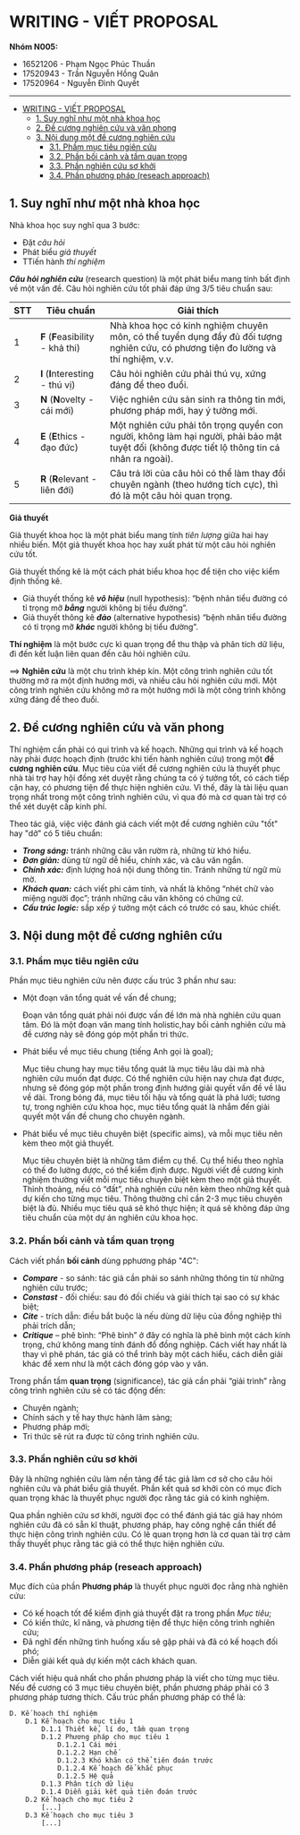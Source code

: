 # WRITING - VIẾT PROPOSAL

**Nhóm N005:**

- 16521206 - Phạm Ngọc Phúc Thuần
- 17520943 - Trần Nguyễn Hồng Quân
- 17520964 - Nguyễn Đình Quyết

---

- [WRITING - VIẾT PROPOSAL](#writing---viết-proposal)
  - [1. Suy nghĩ như một nhà khoa học](#1-suy-nghĩ-như-một-nhà-khoa-học)
  - [2. Đề cương nghiên cứu và văn phong](#2-đề-cương-nghiên-cứu-và-văn-phong)
  - [3. Nội dung một đề cương nghiên cứu](#3-nội-dung-một-đề-cương-nghiên-cứu)
    - [3.1. Phầm mục tiêu ngiên cứu](#31-phầm-mục-tiêu-ngiên-cứu)
    - [3.2. Phần bối cảnh và tầm quan trọng](#32-phần-bối-cảnh-và-tầm-quan-trọng)
    - [3.3. Phần nghiên cứu sơ khởi](#33-phần-nghiên-cứu-sơ-khởi)
    - [3.4. Phần phương pháp (reseach approach)](#34-phần-phương-pháp-reseach-approach)

## 1. Suy nghĩ như một nhà khoa học

Nhà khoa học suy nghĩ qua 3 bước:

- Đặt _câu hỏi_
- Phát biểu _giả thuyết_
- TTiến hành _thí nghiệm_

**_Câu hỏi nghiên cứu_** (research question) là một phát biểu mang tính bất định về một vấn đề. Câu hỏi nghiên cứu tốt phải đáp ứng 3/5 tiêu chuẩn sau:

| STT | Tiêu chuẩn                        | Giải thích                                                                                                                                  |
| --- | --------------------------------- | ------------------------------------------------------------------------------------------------------------------------------------------- |
| 1   | **F** (**F**easibility - khả thi) | Nhà khoa học có kinh nghiệm chuyên môn, có thể tuyển dụng đầy đủ đối tượng nghiên cứu, có phương tiện đo lường và thí nghiệm, v.v.          |
| 2   | **I** (**I**nteresting - thú vị)  | Câu hỏi nghiên cứu phải thú vụ, xứng đáng để theo đuổi.                                                                                     |
| 3   | **N** (**N**ovelty - cái mới)     | Việc nghiên cứu sản sinh ra thông tin mới, phương pháp mới, hay ý tưởng mới.                                                                |
| 4   | **E** (**E**thics - đạo đức)      | Một nghiên cứu phải tôn trọng quyền con người, không làm hại người, phải bảo mật tuyệt đối (không được tiết lộ thông tin cá nhân ra ngoài). |
| 5   | **R** (**R**elevant - liên đới)   | Câu trả lời của câu hỏi có thể làm thay đổi chuyên ngành (theo hướng tích cực), thì đó là một câu hỏi quan trọng.                           |

**Giả thuyết**

Giả thuyết khoa học là một phát biểu mang tính _tiên lượng_ giữa hai hay nhiều biến. Một giả thuyết khoa học hay xuất phát từ một câu hỏi nghiên cứu tốt.

Giả thuyết thống kê là một cách phát biểu khoa học để tiện cho việc kiểm định thống kê.

- Giả thuyết thống kê **_vô hiệu_** (null hypothesis): “bệnh nhân tiểu đường có tỉ trọng mỡ **_bằng_** người không bị tiểu đường”.
- Giả thuyết thông kê **_đảo_** (alternative hypothesis) “bệnh nhân tiểu đường có tỉ trọng mỡ **_khác_** người không bị tiểu đường”.

**Thí nghiệm** là một bước cực kì quan trọng để thu thập và phân tích dữ liệu, đi đến kết luận liên quan đến câu hỏi nghiên cứu.

==> **Nghiên cứu** là một chu trình khép kín. Một công trình nghiên cứu tốt thường mở ra một định hướng mới, và nhiều câu hỏi nghiên cứu mới. Một công trình nghiên cứu không mở ra một hướng mới là một công trình không xứng đáng để theo đuổi.

## 2. Đề cương nghiên cứu và văn phong

Thí nghiệm cần phải có qui trình và kế hoạch. Những qui trình và kế hoạch này phải được hoạch định (trước khi tiến hành nghiên cứu) trong một **đề cương nghiên cứu**. Mục tiêu của viết đề cương nghiên cứu là thuyết phục nhà tài trợ hay hội đồng xét duyệt rằng chúng ta có ý tưởng tốt, có cách tiếp cận hay, có phương tiện để thực hiện nghiên cứu. Vì thế, đây là tài liệu quan trọng nhất trong một công trình nghiên cứu, vì qua đó mà cơ quan tài trợ có thể xét duyệt cấp kinh phí.

Theo tác giả, việc việc đánh giá cách viết một đề cương nghiên cứu "tốt" hay "dở" có 5 tiêu chuẩn:

- **_Trong sáng:_** tránh những câu văn rườm rà, những từ khó hiểu.
- **_Đơn giản:_** dùng từ ngữ dễ hiểu, chính xác, và câu văn ngắn.
- **_Chính xác:_** định lượng hoá nội dung thông tin. Tránh những từ ngữ mù mờ.
- **_Khách quan:_** cách viết phi cảm tính, và nhất là không “nhét chữ vào miệng người đọc”; tránh những câu văn không có chứng cứ.
- **_Cấu trúc logic:_** sắp xếp ý tưởng một cách có trước có sau, khúc chiết.

## 3. Nội dung một đề cương nghiên cứu

### 3.1. Phầm mục tiêu ngiên cứu

Phần mục tiêu nghiên cứu nên được cấu trúc 3 phần như sau:

- Một đoạn văn tổng quát về vấn đề chung;

  Đoạn văn tổng quát phải nói được vấn đề lớn mà nhà nghiên cứu quan tâm. Đó là một đoạn văn mang tính holistic,hay bối cảnh nghiên cứu mà đề cương này sẽ đóng góp một phần tri thức.

- Phát biểu về mục tiêu chung (tiếng Anh gọi là goal);

  Mục tiêu chung hay mục tiêu tổng quát là mục tiêu lâu dài mà nhà nghiên cứu muốn đạt được. Có thể nghiên cứu hiện nay chưa đạt được, nhưng sẽ đóng góp một phần trong định hướng giải quyết vấn đề về lâu về dài. Trong bóng đá, mục tiêu tối hậu và tổng quát là phá lưới; tương tự, trong nghiên cứu khoa học, mục tiêu tổng quát là nhắm đến giải quyết một vấn đề chung cho chuyên ngành.

- Phát biểu về mục tiêu chuyên biệt (specific aims), và mỗi mục tiêu nên kèm theo một giả thuyết.

  Mục tiêu chuyên biệt là những tâm điểm cụ thể. Cụ thể hiểu theo nghĩa có thế đo lường được, có thể kiểm định được. Người viết đề cương kinh nghiệm thường viết mỗi mục tiêu chuyên biệt kèm theo một giả thuyết. Thỉnh thoảng, nếu có “đất”, nhà nghiên cứu nên kèm theo những kết quả dự kiến cho từng mục tiêu. Thông thường chỉ cần 2-3 mục tiêu chuyên biệt là đủ. Nhiều mục tiêu quá sẽ khó thực hiện; ít quá sẽ không đáp ứng tiêu chuẩn của một dự án nghiên cứu khoa học.

### 3.2. Phần bối cảnh và tầm quan trọng

Cách viết phần **bối cảnh** dùng pphương pháp "4C":

- **_Compare_** - so sánh: tác giả cần phải so sánh những thông tin từ những nghiên cứu trước;
- **_Constast_** - đối chiếu: sau đó đối chiếu và giải thích tại sao có sự khác biệt;
- **_Cite_** - trích dẫn: điều bắt buộc là nếu dùng dữ liệu của đồng nghiệp thì phải trích dẫn;
- **_Critique_** – phê bình: “Phê bình” ở đây có nghĩa là phê bình một cách kính trọng, chứ không mang tính đánh đổ đồng nghiệp. Cách viết hay nhất là thay vì phê phán, tác giả có thể trình bày một cách hiểu, cách diễn giải khác để xem như là một cách đóng góp vào y văn.

Trong phần tầm **quan trọng** (significance), tác giả cần phải “giải trình” rằng công trình nghiên cứu sẽ có tác động đến:

- Chuyên ngành;
- Chính sách y tế hay thực hành lâm sàng;
- Phương pháp mới;
- Tri thức sẽ rút ra được từ công trình nghiên cứu.

### 3.3. Phần nghiên cứu sơ khởi

Đây là những nghiên cứu làm nền tảng để tác giả làm cơ sở cho câu hỏi nghiên cứu và phát biểu giả thuyết. Phần kết quả sơ khởi còn có mục đích quan trọng khác là thuyết phục người đọc rằng tác giả có kinh nghiệm.

Qua phần nghiên cứu sơ khởi, người đọc có thể đánh giá tác giả hay nhóm nghiên cứu đã có sẵn kĩ thuật, phương pháp, hay công nghệ cần thiết để thực hiện công trình nghiên cứu. Có lẽ quan trọng hơn là cơ quan tài trợ cảm thấy thuyết phục rằng tác giả có thể thực hiện nghiên cứu.

### 3.4. Phần phương pháp (reseach approach)

Mục đích của phần **Phương pháp** là thuyết phục người đọc rằng nhà nghiên cứu:

- Có kế hoạch tốt để kiểm định giả thuyết đặt ra trong phần _Mục tiêu_;
- Có kiến thức, kĩ năng, và phương tiện để thực hiện công trình nghiên cứu;
- Đã nghĩ đến những tình huống xấu sẽ gặp phải và đã có kế hoạch đối phó;
- Diễn giải kết quả dự kiến một cách khách quan.

Cách viết hiệu quả nhất cho phần phương pháp là viết cho từng mục tiêu. Nếu đề cương có 3 mục tiêu chuyên biệt, phần phương pháp phải có 3 phương pháp tương thích. Cấu trúc phần phương pháp có thể là:

    D. Kế hoạch thí nghiệm
        D.1 Kế hoạch cho mục tiêu 1
            D.1.1 Thiết kế, lí do, tầm quan trọng
            D.1.2 Phương pháp cho mục tiêu 1
                D.1.2.1 Cái mới
                D.1.2.2 Hạn chế
                D.1.2.3 Khó khăn có thể tiên đoán trước
                D.1.2.4 Kế hoạch để khắc phục
                D.1.2.5 Hệ quả
            D.1.3 Phân tích dữ liệu
            D.1.4 Diễn giải kết quả tiên đoán trước
        D.2 Kế hoạch cho mục tiêu 2
            [...]
        D.3 Kế hoạch cho mục tiêu 3
            [...]
